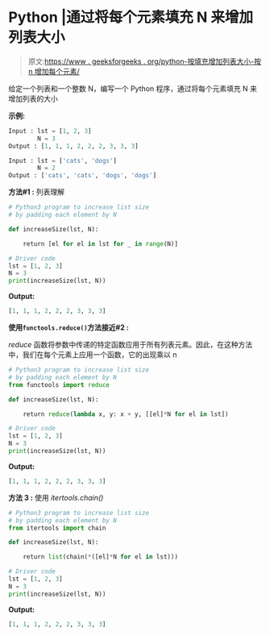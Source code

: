 # Python |通过将每个元素填充 N 来增加列表大小

> 原文:[https://www . geeksforgeeks . org/python-按填充增加列表大小-按 n 增加每个元素/](https://www.geeksforgeeks.org/python-increase-list-size-by-padding-each-element-by-n/)

给定一个列表和一个整数 N，编写一个 Python 程序，通过将每个元素填充 N 来增加列表的大小

**示例:**

```py
Input : lst = [1, 2, 3]
        N = 3
Output : [1, 1, 1, 2, 2, 2, 3, 3, 3]

Input : lst = ['cats', 'dogs']
        N = 2
Output : ['cats', 'cats', 'dogs', 'dogs']

```

**方法#1 :** 列表理解

```py
# Python3 program to increase list size 
# by padding each element by N

def increaseSize(lst, N):

    return [el for el in lst for _ in range(N)]

# Driver code
lst = [1, 2, 3]
N = 3
print(increaseSize(lst, N))
```

**Output:**

```py
[1, 1, 1, 2, 2, 2, 3, 3, 3]

```

**使用`functools.reduce()`方法接近#2 :**

*reduce* 函数将参数中传递的特定函数应用于所有列表元素。因此，在这种方法中，我们在每个元素上应用一个函数，它的出现乘以 n

```py
# Python3 program to increase list size 
# by padding each element by N
from functools import reduce

def increaseSize(lst, N):

    return reduce(lambda x, y: x + y, [[el]*N for el in lst])

# Driver code
lst = [1, 2, 3]
N = 3
print(increaseSize(lst, N))
```

**Output:**

```py
[1, 1, 1, 2, 2, 2, 3, 3, 3]

```

**方法 3 :** 使用 *itertools.chain()*

```py
# Python3 program to increase list size 
# by padding each element by N
from itertools import chain

def increaseSize(lst, N):

    return list(chain(*([el]*N for el in lst)))

# Driver code
lst = [1, 2, 3]
N = 3
print(increaseSize(lst, N))
```

**Output:**

```py
[1, 1, 1, 2, 2, 2, 3, 3, 3]

```